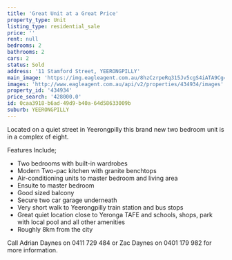 ```yaml
---
title: 'Great Unit at a Great Price'
property_type: Unit
listing_type: residential_sale
price: ''
rent: null
bedrooms: 2
bathrooms: 2
cars: 2
status: Sold
address: '11 Stamford Street, YEERONGPILLY'
main_image: 'https://img.eagleagent.com.au/8hzCzrpeRq315Jv5cgS4iATA9Cg=/1280x854/smart/https://s3-us-west-2.amazonaws.com/eagleagent-orig/images/6819128/105287409-image-M.jpg'
images: 'http://www.eagleagent.com.au/api/v2/properties/434934/images'
property_id: '434934'
price_search: '428000.0'
id: 0caa3918-b6ad-49d9-b40a-64d58633009b
suburb: YEERONGPILLY
---
```

Located on a quiet street in Yeerongpilly this brand new two bedroom unit is in a complex of eight.

Features Include;
- Two bedrooms with built-in wardrobes
- Modern Two-pac kitchen with granite benchtops
- Air-conditioning units to master bedroom and living area
- Ensuite to master bedroom
- Good sized balcony
- Secure two car garage underneath
- Very short walk to Yeerongpilly train station and bus stops
- Great quiet location close to Yeronga TAFE and schools, shops, park with local pool and all other amenities
- Roughly 8km from the city

Call Adrian Daynes on 0411 729 484 or Zac Daynes on 0401 179 982 for more information.